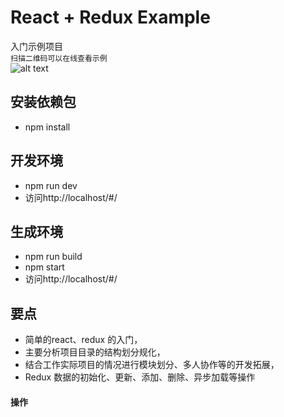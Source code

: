 # React + Redux Example  
 入门示例项目  
 `扫描二维码可以在线查看示例`  
![alt text](https://meibin08.github.io/react-redux/demo.png)

## 安装依赖包
- npm install

## 开发环境
- npm run dev
- 访问http://localhost/#/

## 生成环境
- npm run build
- npm start
- 访问http://localhost/#/

## 要点

- 简单的react、redux 的入门，
- 主要分析项目目录的结构划分规化，
- 结合工作实际项目的情况进行模块划分、多人协作等的开发拓展，
- Redux 数据的初始化、更新、添加、删除、异步加载等操作

#### 操作